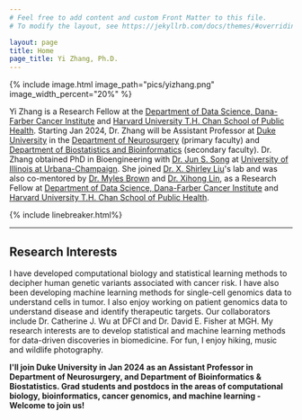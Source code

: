 ```yaml
---
# Feel free to add content and custom Front Matter to this file.
# To modify the layout, see https://jekyllrb.com/docs/themes/#overriding-theme-defaults

layout: page
title: Home
page_title: Yi Zhang, Ph.D.
---
```

{% include image.html image_path="pics/yizhang.png" image_width_percent="20%" %}


Yi Zhang is a Research Fellow at the [Department of Data Science, Dana-Farber Cancer Institute][DFCI] and [Harvard University T.H. Chan School of Public Health][HSPH]. Starting Jan 2024, Dr. Zhang will be Assistant Professor at [Duke University][Duke] in the [Department of Neurosurgery][DukeNeurosurgery] (primary faculty) and [Department of Biostatistics and Bioinformatics][DukeBB] (secondary faculty). Dr. Zhang obtained PhD in Bioengineering with [Dr. Jun S. Song][SongLab] at [University of Illinois at Urbana-Champaign][UIUC]. She joined [Dr. X. Shirley Liu][LiuLab]'s lab and was also co-mentored by [Dr. Myles Brown][MylesLab] and [Dr. Xihong Lin][LinLab], as a Research Fellow at [Department of Data Science, Dana-Farber Cancer Institute][DFCI] and [Harvard University T.H. Chan School of Public Health][HSPH]. 

{% include linebreaker.html%}

---
## Research Interests

I have developed computational biology and statistical learning methods to decipher human genetic variants associated with cancer risk. I have also been developing machine learning methods for single-cell genomics data to understand cells in tumor. I also enjoy working on patient genomics data to understand disease and identify therapeutic targets. Our collaborators include Dr. Catherine J. Wu at DFCI and Dr. David E. Fisher at MGH. My research interests are to develop statistical and machine learning methods for data-driven discoveries in biomedicine. For fun, I enjoy hiking, music and wildlife photography.

**I'll join Duke University in Jan 2024 as an Assistant Professor in Department of Neurosurgery, and Department of Bioinformatics & Biostatistics.
Grad students and postdocs in the areas of computational biology, bioinformatics, cancer genomics, and machine learning - Welcome to join us!**

[DFCI]: https://ds.dfci.harvard.edu/
[HSPH]: https://www.hsph.harvard.edu/
[LiuLab]: https://liulab-dfci.github.io/
[MylesLab]: https://mylesbrownlab.dana-farber.org/
[LinLab]: https://content.sph.harvard.edu/xlin/people.html
[SongLab]: https://song.igb.illinois.edu/
[UIUC]: https://illinois.edu/
[Duke]: https://duke.edu
[DukeSoM]: https://medschool.duke.edu
[DukeNeurosurgery]: https://neurosurgery.duke.edu
[DukeBB]: https://biostat.duke.edu
